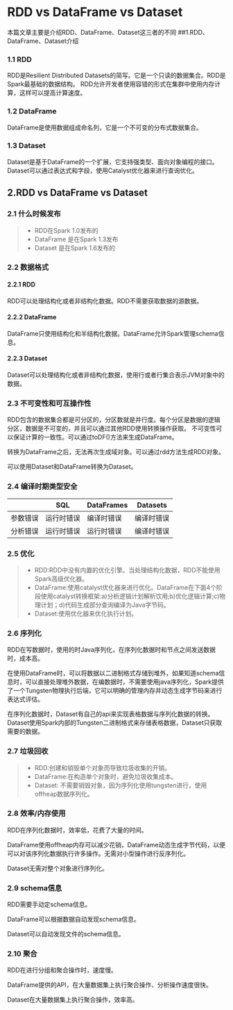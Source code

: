 # RDD vs DataFrame vs Dataset
本篇文章主要是介绍RDD、DataFrame、Dataset这三者的不同
##1.RDD、DataFrame、Dataset介绍
### 1.1 RDD
RDD是Resilient Distributed Datasets的简写。它是一个只读的数据集合。RDD是Spark最基础的数据结构。
RDD允许开发者使用容错的形式在集群中使用内存计算，这样可以提高计算速度。
### 1.2 DataFrame
DataFrame是使用数据组成命名列，它是一个不可变的分布式数据集合。
### 1.3 Dataset
Dataset是基于DataFrame的一个扩展，它支持强类型、面向对象编程的接口。Dataset可以通过表达式和字段，使用Catalyst优化器来进行查询优化。
## 2.RDD vs DataFrame vs Dataset
### 2.1 什么时候发布
>* RDD在Spark 1.0发布的
>* DataFrame 是在Spark 1.3发布
>* Dataset 是在Spark 1.6发布的
### 2.2 数据格式
#### 2.2.1 RDD
RDD可以处理结构化或者非结构化数据。RDD不需要获取数据的源数据。
#### 2.2.2 DataFrame
DataFrame只使用结构化和半结构化数据。DataFrame允许Spark管理schema信息。
#### 2.2.3 Dataset
Dataset可以处理结构化或者非结构化数据，使用行或者行集合表示JVM对象中的数据。
### 2.3 不可变性和可互操作性
RDD包含的数据集合都是可分区的，分区数就是并行度。每个分区是数据的逻辑分区，数据是不可变的，并且可以通过其他RDD使用转换操作获取。
不可变性可以保证计算的一致性。可以通过toDF()方法来生成DataFrame。

转换为DataFrame之后，无法再次生成域对象。可以通过rdd方法生成RDD对象。

可以使用Dataset和DataFrame转换为Dataset。

### 2.4 编译时期类型安全

| |SQL|DataFrames|Datasets|
|----|----|----|-----|
|参数错误|运行时错误|编译时错误|编译时错误|
|分析错误|运行时错误|运行时错误|编译时错误|

### 2.5 优化
>* RDD:RDD中没有内置的优化引擎。当处理结构化数据，RDD不能使用Spark高级优化器。
>* DataFrame:使用catalyst优化器来进行优化。DataFrame在下面4个阶段使用catalyst转换框架:a)分析逻辑计划解析饮用;b)优化逻辑计算;c)物理计划；d)代码生成部分查询编译为Java字节码。
>* Dataset:使用优化器来优化执行计划。

### 2.6 序列化

RDD在写数据时，使用的时Java序列化，在序列化数据时和节点之间发送数据时，成本高。

在使用DataFrame时，可以将数据以二进制格式存储到堆外，如果知道schema信息时，可以直接处理堆外数据，在编数据时，不需要使用java序列化，Spark提供了一个Tungsten物理执行后端，它可以明确的管理内存并动态生成字节码来进行表达式评估。

在序列化数据时，Dataset有自己的api来实现表格数据与序列化数据的转换。Dataset使用Spark内部的Tungsten二进制格式来存储表格数据，Dataset只获取需要的数据。

### 2.7 垃圾回收
>* RDD:创建和销毁单个对象而导致垃圾收集的开销。
>* DataFrame:在构造单个对象时，避免垃圾收集成本。
>* Dataset: 不需要销毁对象，因为序列化使用tungsten进行，使用offheap数据序列化。

### 2.8 效率/内存使用

RDD在序列化数据时，效率低，花费了大量的时间。

DataFrame使用offheap内存可以减少花销，DataFrame动态生成字节代码，以便可以对该序列化数据执行许多操作。无需对小型操作进行反序列化。

Dataset无需对整个对象进行序列化。

### 2.9 schema信息

RDD需要手动定schema信息。

DataFrame可以根据数据自动发现schema信息。

Dataset可以自动发现文件的schema信息。

### 2.10 聚合

RDD在进行分组和聚合操作时，速度慢。

DataFrame提供的API，在大量数据集上执行聚合操作、分析操作速度很快。

Dataset在大量数据集上执行聚合操作，效率高。